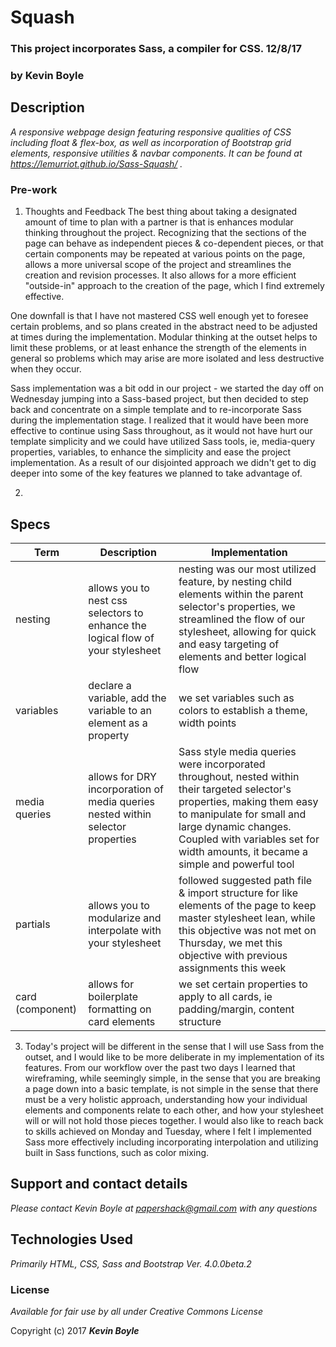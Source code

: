 # Squash
### This  project incorporates Sass, a compiler for CSS. 12/8/17
### by **Kevin Boyle**

## Description

_A responsive webpage design featuring responsive qualities of CSS including float & flex-box, as well as incorporation of Bootstrap grid elements, responsive utilities & navbar components. It can be found at https://lemurriot.github.io/Sass-Squash/ ._

### Pre-work
1. Thoughts and Feedback
The best thing about taking a designated amount of time to plan with a partner is that is enhances modular thinking throughout the project. Recognizing that the sections of the page can behave as independent pieces & co-dependent pieces, or that certain components may be repeated at various points on the page, allows a more universal scope of the project and streamlines the creation and revision processes.  It also allows for a more efficient "outside-in" approach to the creation of the page, which I find extremely effective.

One downfall is that I have not mastered CSS well enough yet to foresee certain problems, and so plans created in the abstract need to be adjusted at times during the implementation. Modular thinking at the outset helps to limit these problems, or at least enhance the strength of the elements in general so problems which may arise are more isolated and less destructive when they occur.

Sass implementation was a bit odd in our project - we started the day off on Wednesday jumping into a Sass-based project, but then decided to step back and concentrate on a simple template and to re-incorporate Sass during the implementation stage. I realized that it would have been more effective to continue using Sass throughout, as it would not have hurt our template simplicity and we could have utilized Sass tools, ie, media-query properties, variables, to enhance the simplicity and ease the project implementation. As a result of our disjointed approach we didn't get to dig deeper into some of the key features we planned to take advantage of.

2.
## Specs
| Term  | Description | Implementation |
| ---------- | ----------- | -------------- |
|nesting | allows you to nest css selectors to enhance the logical flow of your stylesheet | nesting was our most utilized feature, by nesting child elements within the parent selector's properties, we streamlined the flow of our stylesheet, allowing for quick and easy targeting of elements and better logical flow |
|variables | declare a variable, add the variable to an element as a property | we set variables such as colors to establish a theme, width points   |
|media queries| allows for DRY incorporation of media queries nested within selector properties | Sass style media queries were incorporated throughout, nested within their targeted selector's properties, making them easy to manipulate for small and large dynamic changes. Coupled with variables set for width amounts, it became a simple and powerful tool |
|partials | allows you to modularize and interpolate with your stylesheet | followed suggested path file & import structure for like elements of the page to keep master stylesheet lean, while this objective was not met on Thursday, we met this objective with previous assignments this week|
|card (component)| allows for boilerplate formatting on card elements | we set certain properties to apply to all cards, ie padding/margin, content structure |


3. Today's project will be different in the sense that I will use Sass from the outset, and I would like to be more deliberate in my implementation of its features. From our workflow over the past two days I learned that wireframing, while seemingly simple, in the sense that you are breaking a page down into a basic template, is not simple in the sense that there must be a very holistic approach, understanding how your individual elements and components relate to each other, and how your stylesheet will or will not hold those pieces together. I would also like to reach back to skills achieved on Monday and Tuesday, where I felt I implemented Sass more effectively including incorporating interpolation and utilizing built in Sass functions, such as color mixing.


## Support and contact details

_Please contact Kevin Boyle at papershack@gmail.com with any questions_

## Technologies Used

_Primarily HTML, CSS, Sass and Bootstrap Ver. 4.0.0beta.2_

### License

*Available for fair use by all under Creative Commons License*

Copyright (c) 2017 **_Kevin Boyle_**
